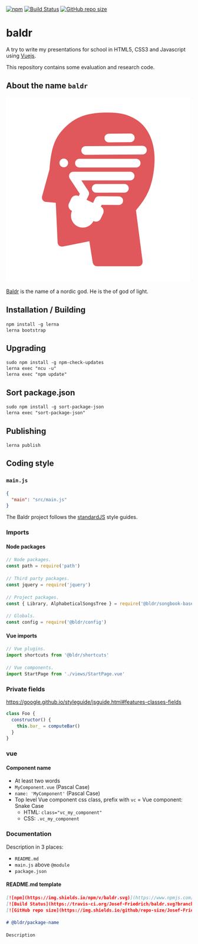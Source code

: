 [![npm](https://img.shields.io/npm/v/baldr.svg)](https://www.npmjs.com/package/baldr)
[![Build Status](https://travis-ci.org/Josef-Friedrich/baldr.svg?branch=master)](https://travis-ci.org/Josef-Friedrich/baldr)
[![GitHub repo size](https://img.shields.io/github/repo-size/Josef-Friedrich/baldr.svg)](https://github.com/Josef-Friedrich/baldr)

# baldr

A try to write my presentations for school in HTML5, CSS3 and
Javascript using [Vuejs](https://vuejs.org/).

This repository contains some evaluation and research code.

## About the name `baldr`

![](https://raw.githubusercontent.com/Josef-Friedrich/baldr/master/logo.png)

[Baldr](https://en.wikipedia.org/wiki/Baldr) is the name of a nordic
god. He is the of god of light.

## Installation / Building

```
npm install -g lerna
lerna bootstrap
```

## Upgrading

```
sudo npm install -g npm-check-updates
lerna exec "ncu -u"
lerna exec "npm update"
```

## Sort package.json

```
sudo npm install -g sort-package-json
lerna exec "sort-package-json"
```

## Publishing

```
lerna publish
```

## Coding style

### `main.js`

```json
{
  "main": "src/main.js"
}
```

The Baldr project follows the [standardJS](https://standardjs.com/) style guides.

### Imports

#### Node packages

```js
// Node packages.
const path = require('path')

// Third party packages.
const jquery = require('jquery')

// Project packages.
const { Library, AlphabeticalSongsTree } = require('@bldr/songbook-base')

// Globals.
const config = require('@bldr/config')
```

#### Vue imports

```js
// Vue plugins.
import shortcuts from '@bldr/shortcuts'

// Vue components.
import StartPage from './views/StartPage.vue'
```

### Private fields

https://google.github.io/styleguide/jsguide.html#features-classes-fields

```js
class Foo {
  constructor() {
    this.bar_ = computeBar()
  }
}
```

### vue

#### Component name

* At least two words
* `MyComponent.vue` (Pascal Case)
* `name: 'MyComponent'` (Pascal Case)
* Top level Vue component css class, prefix with `vc` = Vue component: Snake Case
  * HTML: `class="vc_my_component"`
  * CSS: `.vc_my_component`

### Documentation

Description in 3 places:

* `README.md`
* `main.js` above `@module`
* `package.json`

#### README.md template

```md
[![npm](https://img.shields.io/npm/v/baldr.svg)](https://www.npmjs.com/package/baldr)
[![Build Status](https://travis-ci.org/Josef-Friedrich/baldr.svg?branch=master)](https://travis-ci.org/Josef-Friedrich/baldr)
[![GitHub repo size](https://img.shields.io/github/repo-size/Josef-Friedrich/baldr.svg)](https://github.com/Josef-Friedrich/baldr)

# @bldr/package-name

Description

```
